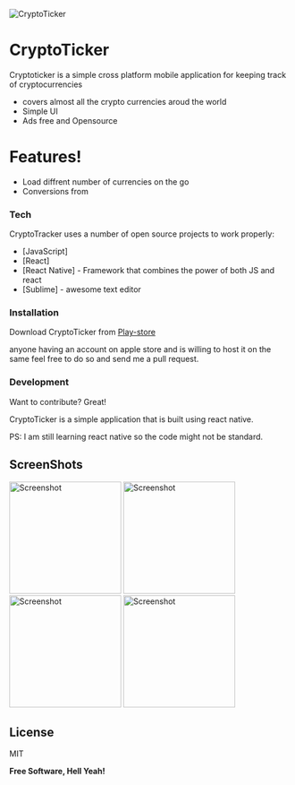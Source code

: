 ![CryptoTicker](https://github.com/kunalsharma6996/CryptoTicker/blob/master/android/app/src/main/res/mipmap-hdpi/ic_launcher.png "CryptoTicker")
# CryptoTicker



Cryptoticker is a simple cross platform mobile application for keeping track of cryptocurrencies 

  - covers almost all the crypto currencies aroud the world
  - Simple UI
  - Ads free and Opensource 

# Features!

  - Load diffrent number of currencies on the go
  - Conversions from 





### Tech

CryptoTracker uses a number of open source projects to work properly:

* [JavaScript]
* [React]
* [React Native] - Framework that combines the power of both JS and react
* [Sublime] - awesome text editor


### Installation

Download CryptoTicker from [Play-store](https://play.google.com/store/apps/details?id=com.cryptoticker)

anyone having an account on apple store and is willing to host it on the same feel free to do so and send me a pull request.



### Development

Want to contribute? Great!

CryptoTicker is a simple application that is built using react native.

PS: I am still learning react native so the code might not be standard.

ScreenShots
----
<img src="https://github.com/kunalsharma6996/CryptoTicker/blob/master/screenshots/device-2017-11-14-020042.png" alt="Screenshot" width="200"> <img src="https://github.com/kunalsharma6996/CryptoTicker/blob/master/screenshots/device-2017-11-14-020148.png" alt="Screenshot" width="200"> <img src="https://github.com/kunalsharma6996/CryptoTicker/blob/master/screenshots/device-2017-11-14-020251.png" alt="Screenshot" width="200"> <img src="https://github.com/kunalsharma6996/CryptoTicker/blob/master/screenshots/device-2017-11-14-020402.png" alt="Screenshot" width="200">

License
----

MIT


**Free Software, Hell Yeah!**
